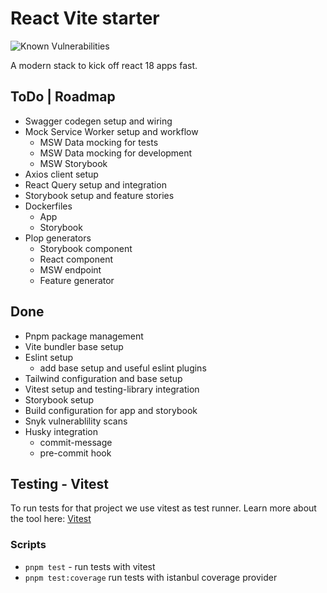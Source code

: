 # React Vite starter
![Known Vulnerabilities](https://snyk.io/test/github/pragmatic-stack/react-vite-starter/badge.svg)

A modern stack to kick off react 18 apps fast.

## ToDo | Roadmap

- Swagger codegen setup and wiring
- Mock Service Worker setup and workflow
  - MSW Data mocking for tests
  - MSW Data mocking for development
  - MSW Storybook
- Axios client setup
- React Query setup and integration
- Storybook setup and feature stories
- Dockerfiles
  - App
  - Storybook
- Plop generators
  - Storybook component
  - React component
  - MSW endpoint
  - Feature generator

## Done

- Pnpm package management
- Vite bundler base setup
- Eslint setup
  - add base setup and useful eslint plugins
- Tailwind configuration and base setup
- Vitest setup and testing-library integration
- Storybook setup
- Build configuration for app and storybook
- Snyk vulnerablility scans
- Husky integration
  - commit-message
  - pre-commit hook

## Testing - Vitest

To run tests for that project we use vitest as test runner.
Learn more about the tool here: [Vitest](https://vitest.dev/)

### Scripts
- `pnpm test` - run tests with vitest
- `pnpm test:coverage` run tests with istanbul coverage provider